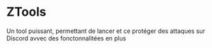 # ZTools
Un tool puissant, permettant de lancer et ce protéger des attaques sur Discord avvec des fonctonnalitées en plus
